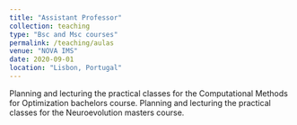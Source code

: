 ```yaml
---
title: "Assistant Professor"
collection: teaching
type: "Bsc and Msc courses"
permalink: /teaching/aulas
venue: "NOVA IMS"
date: 2020-09-01
location: "Lisbon, Portugal"
---
```


Planning and lecturing the practical classes for the Computational Methods for Optimization bachelors course.
Planning and lecturing the practical classes for the Neuroevolution masters course.